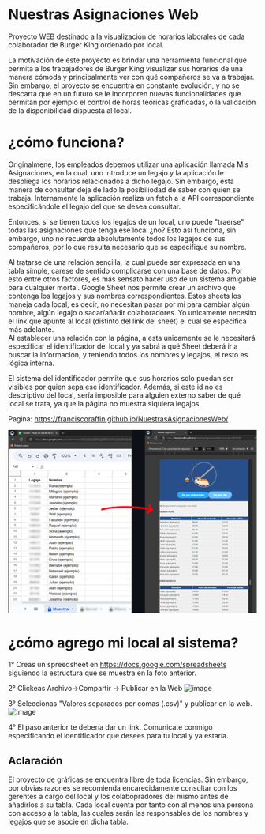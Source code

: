 # Nuestras Asignaciones Web

Proyecto WEB destinado a la visualización de horarios laborales de cada colaborador de Burger King ordenado por local.

La motivación de este proyecto es brindar una herramienta funcional que permita a los trabajadores de Burger King visualizar sus horarios de una manera cómoda y principalmente ver con qué compañeros se va a trabajar. Sin embargo, el proyecto se encuentra en constante evolución, y no se descarta que en un futuro se le incorporen nuevas funcionalidades que permitan por ejemplo el control de horas teóricas graficadas, o la validación de la disponibilidad dispuesta al local. 

# ¿cómo funciona?
Originalmene, los empleados debemos utilizar una aplicación llamada Mis Asignaciones, en la cual, uno introduce un legajo y la aplicación le despliega los horarios relacionados a dicho legajo. Sin embargo, esta manera de consultar deja de lado la posibiliodad de saber con quien se trabaja. Internamente la aplicación realiza un fetch a la API correspondiente especificándole el legajo del que se desea consultar. 

Entonces, si se tienen todos los legajos de un local, uno puede "traerse" todas las asignaciones que tenga ese local ¿no? Esto así funciona, sin embargo, uno no recuerda absolutamente todos los legajos de sus compañeros, por lo que resulta necesario que se especifique su nombre.  

Al tratarse de una relación sencilla, la cual puede ser expresada en una tabla simple, carese de sentido complicarse con una base de datos. Por esto entre otros factores, es más sensato hacer uso de un sistema  amigable para cualquier mortal. Google Sheet nos permite crear un archivo que contenga los legajos y sus nombres correspondientes. Estos sheets los maneja cada local, es decir, no necesitan pasar por mi para cambiar algún nombre, algún legajo o sacar/añadir colaboradores. Yo unicamente necesito el link que apunte al local (distinto del link del sheet) el cual se especifica más adelante.  
Al establecer una relación con la página, a esta unicamente se le necesitará especificar el identificador del local y ya sabrá a qué Sheet deberá ir a buscar la información, y teniendo todos los nombres y legajos, el resto es lógica interna. 

El sistema del identificador permite que sus horarios solo puedan ser visibles por quien sepa ese identificador. Además, si este id no es descriptivo del local, sería imposible para alguien externo saber de qué local se trata, ya que la página no muestra siquiera legajos.  

Pagina: https://franciscoraffin.github.io/NuestrasAsignacionesWeb/


![IMAGEN_MPD](https://github.com/FranciscoRaffin/NuestrasAsignacionesWeb/blob/main/readme_imagenes/ejemplo.png)


# ¿cómo agrego mi local al sistema?

1° Creas un spreedsheet en https://docs.google.com/spreadsheets siguiendo la estructura que se muestra en la foto anterior.

2° Clickeas Archivo->Compartir -> Publicar en la Web
![image](https://github.com/user-attachments/assets/337ff39b-e72d-4194-afb0-203450030f8a)

3°
Seleccionas "Valores separados por comas (.csv)" y publicar en la web.
![image](https://github.com/user-attachments/assets/95259916-2387-4d7f-92a7-4ff881c5db3e)

4°
El paso anterior te debería dar un link. Comunicate conmigo especificando el identificador que desees para tu local y ya estaría.


## Aclaración

El proyecto de gráficas se encuentra libre de toda licencias. Sin embargo, por obvias razones se recomienda encarecidamente consultar con los gerentes a cargo del local y los colabopradores del mismo antes de añadirlos a su tabla. Cada local cuenta por tanto con al menos una persona con acceso a la tabla, las cuales serán las responsables de los nombres y legajos que se asocie en dicha tabla.
